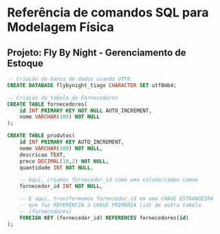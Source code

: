# Referência de comandos SQL para Modelagem Física

## Projeto: Fly By Night - Gerenciamento de Estoque

```sql
-- Criação do banco de dados usando UTF8
CREATE DATABASE flybynight_tiago CHARACTER SET utf8mb4;
```

```sql
-- Criação da tabela de Fornecedores
CREATE TABLE fornecedores(
    id INT PRIMARY KEY NOT NULL AUTO_INCREMENT,
    nome VARCHAR(100) NOT NULL
);
```

```sql
CREATE TABLE produtos(
    id INT PRIMARY KEY AUTO_INCREMENT,
    nome VARCHAR(100) NOT NULL,
    descricao TEXT,
    preco DECIMAL(10,2) NOT NULL,
    quantidade INT NOT NULL,

    -- Aqui, criamos fornecedor_id como uma coluna/campo comum
    fornecedor_id INT NOT NULL,

    -- E aqui, transformamos fornecedor_id em uma CHAVE ESTRANGEIRA
    -- que faz REFERÊNCIA à CHAVE PRIMÁRIA (id) de outra tabela 
    -- (fornecedores)
    FOREIGN KEY (fornecedor_id) REFERENCES fornecedores(id)
);
```